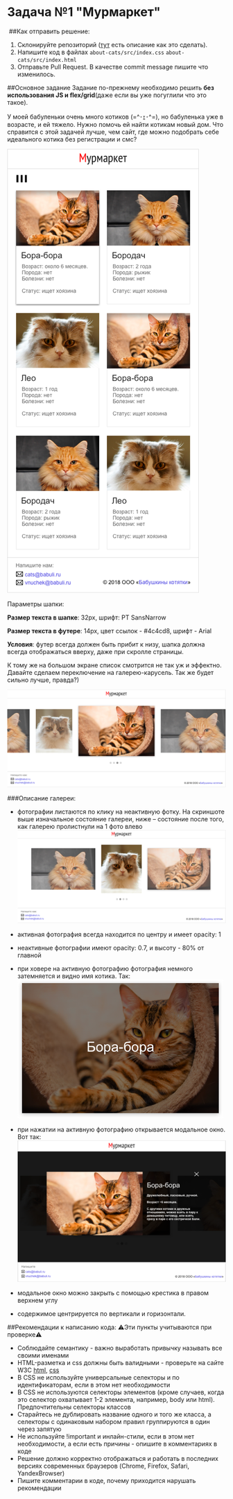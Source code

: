 # Задача №1 "Мурмаркет"
​
##Как отправить решение:
1. Склонируйте репозиторий ([тут](pull.md) есть описание как это сделать).
2. Напишите код в файлах ```about-cats/src/index.css``` ```about-cats/src/index.html```
3. Отправьте Pull Request. В качестве commit message пишите что изменилось.

##Основное задание
Задание по-прежнему необходимо решить **без использования JS и flex/grid**(даже если вы уже погуглили что это такое).

У моей бабуленьки очень много котиков (=^･ｪ･^=), но бабуленька уже в возрасте, и ей тяжело. Нужно помочь ей найти котикам новый дом. Что справится с этой задачей лучше, чем сайт, где можно подобрать себе идеального котика без регистрации и смс?

![img.png](task-img/img.png)

Параметры шапки:

**Размер текста в шапке**: 32px, шрифт: PT SansNarrow

**Размер текста в футере**: 14px, цвет ссылок - #4c4cd8, шрифт - Arial

**Условия**: футер всегда должен быть прибит к низу, шапка должна всегда отображаться вверху, даже при скролле страницы.

К тому же на большом экране список смотрится не так уж и эффектно. Давайте сделаем переключение на галерею-карусель. Так же будет сильно лучше, правда?)

![img_1.png](task-img/img_1.png)

###Описание галереи:

- фотографии листаются по клику на неактивную фотку. На скриншоте выше изначальное состояние галереи, ниже – состояние после того, как галерею пролистнули на 1 фото влево
![img_2.png](task-img/img_2.png)

- активная фотография всегда находится по центру и имеет opacity: 1
- неактивные фотографии имеют opacity: 0.7, и высоту - 80% от главной
- при ховере на активную фотографию фотография немного затемняется и видно имя котика. Так:
![img_3.png](task-img/img_3.png)

- при нажатии на активную фотографию открывается модальное окно. Вот так:
![img_4.png](task-img/img_4.png)

- модальное окно можно закрыть с помощью крестика в правом верхнем углу
- cодержимое центрируется по вертикали и горизонтали.

##Рекомендации к написанию кода:
⚠️Эти пункты учитываются при проверке⚠️

- Соблюдайте семантику - важно выработать привычку называть все своими именами
- HTML-разметка и css должны быть валидными - проверьте на сайте W3C [html](https://validator.w3.org/), [css](https://jigsaw.w3.org/css-validator/)
- В CSS не используйте универсальные селекторы и по идентификаторам, если в этом нет необходимости
- В CSS не используются селекторы элементов (кроме случаев, когда это селектор охватывает 1-2 элемента, например, body или html). Предпочтительны селекторы классов
- Старайтесь не дублировать название одного и того же класса, а селекторы с одинаковым набором правил группируются в один через запятую
- Не используйте !important и инлайн-стили, если в этом нет необходимости, а если есть причины - опишите в комментариях в коде
- Решение должно корректно отображаться и работать в последних версиях современных браузеров (Chrome, Firefox, Safari, YandexBrowser)
- Пишите комментарии в коде, почему приходится нарушать рекомендации


